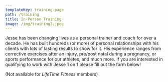 ```yaml
---
templateKey: training-page
path: /training
title: In-Person Training
image: /img/training2.jpeg
---
```

Jesse has been changing lives as a personal trainer and coach for over a decade. He has built hundreds (or more) of personal relationships with his clients with lots of lasting results to show for it. His experience ranges from corrective exercises after an injury, pre/post natal during a pregnancy, or sports performance for our athletes, and much more.  If you are interested in qualifying to work with Jesse 1 on 1 please fill out the form below!

(Not available for *LifeTime Fitness* members)